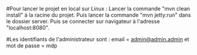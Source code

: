 #Pour lancer le projet en local sur Linux :
Lancer la commande "mvn clean install" à la racine du projet.
Puis lancer la commande "mvn jetty:run" dans le dossier server.
Puis se connecter sur navigateur à l'adresse "localhost:8080".

#Les identifiants de l'administrateur sont : 
email = admin@admin.admin et mot de passe = mdp 
